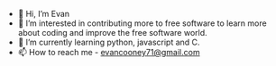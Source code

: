 - 👋 Hi, I’m Evan
- 👀 I’m interested in contributing more to free software to learn more about coding and improve the free software world. 
- 🌱 I’m currently learning python, javascript and C.
- 📫 How to reach me - evancooney71@gmail.com

<!---
corn-flake/corn-flake is a ✨ special ✨ repository because its `README.md` (this file) appears on your GitHub profile.
You can click the Preview link to take a look at your changes.
--->
